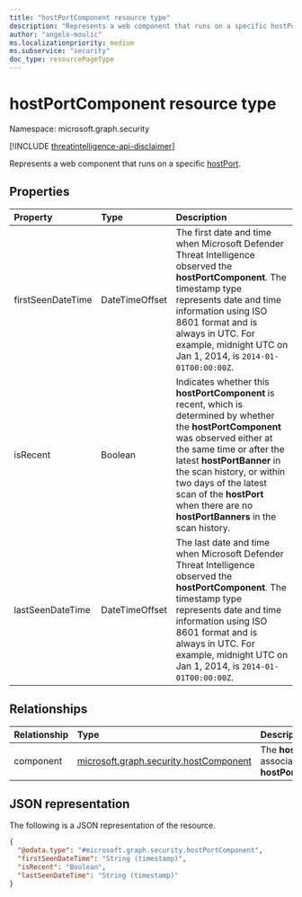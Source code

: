 ```yaml
---
title: "hostPortComponent resource type"
description: "Represents a web component that runs on a specific hostPort."
author: "angelo-moulic"
ms.localizationpriority: medium
ms.subservice: "security"
doc_type: resourcePageType
---
```


# hostPortComponent resource type

Namespace: microsoft.graph.security

[!INCLUDE [threatintelligence-api-disclaimer](../../includes/threatintelligence-api-disclaimer.md)]

Represents a web component that runs on a specific [hostPort](../resources/security-hostport.md).

## Properties

| Property          | Type           | Description                                                                                                                                                                                                                                                                                                                            |
| :---------------- | :------------- | :------------------------------------------------------------------------------------------------------------------------------------------------------------------------------------------------------------------------------------------------------------------------------------------------------------------------------------- |
| firstSeenDateTime | DateTimeOffset | The first date and time when Microsoft Defender Threat Intelligence observed the **hostPortComponent**. The timestamp type represents date and time information using ISO 8601 format and is always in UTC. For example, midnight UTC on Jan 1, 2014, is `2014-01-01T00:00:00Z`.                                                       |
| isRecent          | Boolean        | Indicates whether this **hostPortComponent** is recent, which is determined by whether the **hostPortComponent** was observed either at the same time or after the latest **hostPortBanner** in the scan history, or within two days of the latest scan of the **hostPort** when there are no **hostPortBanners** in the scan history. |
| lastSeenDateTime  | DateTimeOffset | The last date and time when Microsoft Defender Threat Intelligence observed the **hostPortComponent**. The timestamp type represents date and time information using ISO 8601 format and is always in UTC. For example, midnight UTC on Jan 1, 2014, is `2014-01-01T00:00:00Z`.                                                        |

## Relationships

| Relationship | Type                                                                             | Description                                                       |
| :----------- | :------------------------------------------------------------------------------- | :---------------------------------------------------------------- |
| component    | [microsoft.graph.security.hostComponent](../resources/security-hostcomponent.md) | The **hostComponent** associated with this **hostPortComponent**. |

## JSON representation

The following is a JSON representation of the resource.

<!-- {
  "blockType": "resource",
  "@odata.type": "microsoft.graph.security.hostPortComponent"
}
-->

```json
{
  "@odata.type": "#microsoft.graph.security.hostPortComponent",
  "firstSeenDateTime": "String (timestamp)",
  "isRecent": "Boolean",
  "lastSeenDateTime": "String (timestamp)"
}
```
